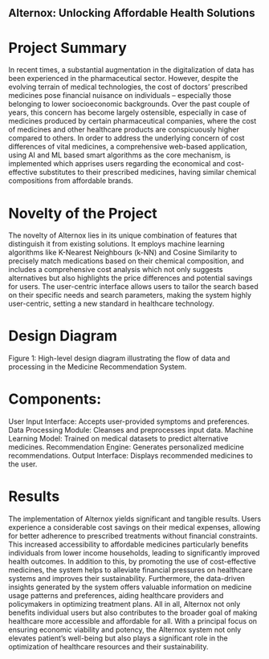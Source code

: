 ## Alternox: Unlocking Affordable Health Solutions

# Project Summary
In recent times, a substantial augmentation in the digitalization of data has been experienced in the pharmaceutical sector. However, despite the evolving terrain of medical technologies, the cost of doctors’ prescribed medicines pose financial nuisance on individuals – especially those belonging to lower socioeconomic backgrounds. Over the past couple of years, this concern has become largely ostensible, especially in case of medicines produced by certain pharmaceutical companies, where the cost of medicines and other healthcare products are conspicuously higher compared to others.
In order to address the underlying concern of cost differences of vital medicines, a comprehensive web-based application, using AI and ML based smart algorithms as the core mechanism, is implemented which apprises users regarding the economical and cost-effective substitutes to their prescribed medicines, having similar chemical compositions from affordable brands.

# Novelty of the Project
The novelty of Alternox lies in its unique combination of features that distinguish it from existing solutions. It employs machine learning algorithms like K-Nearest Neighbours (k-NN) and Cosine Similarity to precisely match medications based on their chemical composition, and includes a comprehensive cost analysis which not only suggests alternatives but also highlights the price differences and potential savings for users. The user-centric interface allows users to tailor the search based on their specific needs and search parameters, making the system highly user-centric, setting a new standard in healthcare technology.

# Design Diagram
Figure 1: High-level design diagram illustrating the flow of data and processing in the Medicine Recommendation System.

# Components:
User Input Interface: Accepts user-provided symptoms and preferences.
Data Processing Module: Cleanses and preprocesses input data.
Machine Learning Model: Trained on medical datasets to predict alternative medicines.
Recommendation Engine: Generates personalized medicine recommendations.
Output Interface: Displays recommended medicines to the user.

# Results
The implementation of Alternox yields significant and tangible results. Users experience a considerable cost savings on their medical expenses, allowing for better adherence to prescribed treatments without financial constraints. This increased accessibility to affordable medicines particularly benefits individuals from lower income households, leading to significantly improved health outcomes. In addition to this, by promoting the use of cost-effective medicines, the system helps to alleviate financial pressures on healthcare systems and improves their sustainability. Furthermore, the data-driven insights generated by the system offers valuable information on medicine usage patterns and preferences, aiding healthcare providers and policymakers in optimizing treatment plans.
All in all, Alternox not only benefits individual users but also contributes to the broader goal of making healthcare more accessible and affordable for all. With a principal focus on ensuring economic viability and potency, the Alternox system not only elevates patient’s well-being but also plays a significant role in the optimization of healthcare resources and their sustainability.
